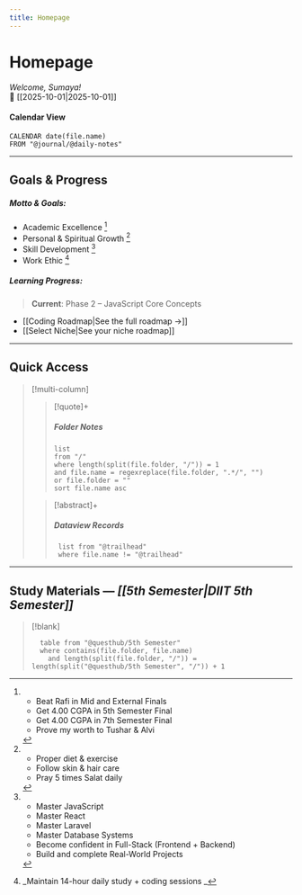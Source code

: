 ```yaml
---
title: Homepage
---
```

# Homepage

_Welcome, Sumaya!_  
📅 [[2025-10-01|2025-10-01]] 

#### Calendar View

```dataview
CALENDAR date(file.name)
FROM "@journal/@daily-notes"
```

---

## Goals & Progress

 ##### Motto & Goals:

- Academic Excellence [^1]
- Personal & Spiritual Growth [^2]
- Skill Development [^3]
- Work Ethic [^4]
 
 ##### Learning Progress:
 
> **Current**: Phase 2 – JavaScript Core Concepts 

- [[Coding Roadmap|See the full roadmap →]]
- [[Select Niche|See your niche roadmap]]



---

## Quick Access

> [!multi-column]
> 
>> [!quote]+ 
>> ##### Folder Notes
>> ```dataview
>> list
>> from "/"
>> where length(split(file.folder, "/")) = 1
>> and file.name = regexreplace(file.folder, ".*/", "")
>> or file.folder = ""
>> sort file.name asc
>> ```
>
>> [!abstract]+
>> ##### Dataview Records
>> ```dataview
>> 	list from "@trailhead"
>> 	where file.name != "@trailhead"
>>```

---

## Study Materials — _[[5th Semester|DIIT 5th Semester]]_

> [!blank]
> ```dataview
> 	table from "@questhub/5th Semester"
> 	where contains(file.folder, file.name)
> 	  and length(split(file.folder, "/")) = length(split("@questhub/5th Semester", "/")) + 1
>  ```

[^1]: - Beat Rafi in Mid and External Finals  
	- Get 4.00 CGPA in 5th Semester Final  
	- Get 4.00 CGPA in 7th Semester Final  
	- Prove my worth to Tushar & Alvi  

[^2]: - Proper diet & exercise
	- Follow skin & hair care 
	- Pray 5 times Salat daily

[^3]:  - Master JavaScript  
	 - Master React  
	 - Master Laravel  
	 - Master Database Systems  
	 - Become confident in Full-Stack (Frontend + Backend)  
	 - Build and complete Real-World Projects  

[^4]: _Maintain 14-hour daily study + coding sessions _

